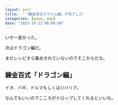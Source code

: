 ```yaml
---
layout: post
title:  "『錬金百式スライム編』が完了した"
categories: [game, dqw]
date: "2023-10-13 00:00:00"
---
```


いやー長かった。

次はドラゴン編だ。

まだレシピすら集めきれていないのでそこからだな。

## 錬金百式「ドラゴン編」

イオ、バギ、ドルマもしくはジバリア。

なんでもいいのでこころがドロップしてくれるといいな。

